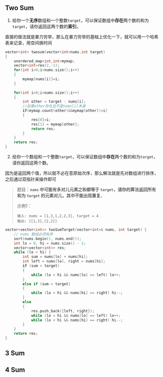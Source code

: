 ## Two Sum

1. 给你一个**无序**数组和一个整数`target`，可以保证数组中**存在**两个数的和为`target`，请你返回这两个数的**索引**。

直接的做法就是暴力穷举，那么在暴力穷举的基础上优化一下，就可以用一个哈希表来记录，用空间换时间

```cpp
vector<int> twosum(vector<int>nums,int target)
{
    unordered_map<int,int>mymap;
    vector<int>res(2,-1);
    for(int i=0;i<nums.size();i++)
    {
        mymap[nums[i]]=i;
    }
    
    for(int i=0;i<nums.size();i++)
    {
        int other = target - nums[i];
        //如果other存在且不是nums[i]本身
        if(mymap.count(other)&&mymap[other]!=i)
        {
            res[0]=i;
            res[1] = mymap[other];
            return res;
        }
    }
    return res;
}
```

2. 给你一个数组和一个整数`target`，可以保证数组中**存在**两个数的和为`target`，请你返回这两个数。

因为是返回两个值，所以就不必在意原始次序，那么解法就是先对数组进行排序，之后通过双指针来操作即可

> 题目：**`nums` 中可能有多对儿元素之和都等于 `target`，请你的算法返回所有和为 `target` 的元素对儿，其中不能出现重复**。
>
> 示例1：
>
> ```
> 输入: nums = [1,3,1,2,2,3], target = 4
> 输出: [[1,3],[2,2]]
> ```

```cpp
vector<vector<int>> twoSumTarget(vector<int>& nums, int target) {
    // nums 数组必须有序
    sort(nums.begin(), nums.end());
    int lo = 0, hi = nums.size() - 1;
    vector<vector<int>> res;
    while (lo < hi) {
        int sum = nums[lo] + nums[hi];
        int left = nums[lo], right = nums[hi];
        if (sum < target) 
        {
            while (lo < hi && nums[lo] == left) lo++;
        } 
        else if (sum > target) 
        {
            while (lo < hi && nums[hi] == right) hi--;
        } 
        else 
        {
            res.push_back({left, right});
            while (lo < hi && nums[lo] == left) lo++;
            while (lo < hi && nums[hi] == right) hi--;
        }
    }
    return res;
}
```







## 3 Sum



## 4 Sum

